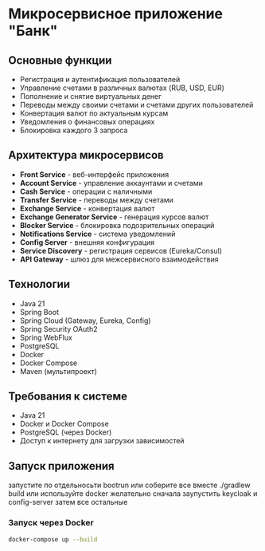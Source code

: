 # Микросервисное приложение "Банк"


## Основные функции
- Регистрация и аутентификация пользователей
- Управление счетами в различных валютах (RUB, USD, EUR)
- Пополнение и снятие виртуальных денег
- Переводы между своими счетами и счетами других пользователей
- Конвертация валют по актуальным курсам
- Уведомления о финансовых операциях
- Блокировка каждого 3 запроса

## Архитектура микросервисов
- **Front Service** - веб-интерфейс приложения
- **Account Service** - управление аккаунтами и счетами
- **Cash Service** - операции с наличными
- **Transfer Service** - переводы между счетами
- **Exchange Service** - конвертация валют
- **Exchange Generator Service** - генерация курсов валют
- **Blocker Service** - блокировка подозрительных операций
- **Notifications Service** - система уведомлений
- **Config Server** - внешняя конфигурация
- **Service Discovery** - регистрация сервисов (Eureka/Consul)
- **API Gateway** - шлюз для межсервисного взаимодействия

## Технологии
- Java 21
- Spring Boot
- Spring Cloud (Gateway, Eureka, Config)
- Spring Security OAuth2
- Spring WebFlux
- PostgreSQL
- Docker
- Docker Compose
- Maven (мультипроект)

## Требования к системе
- Java 21
- Docker и Docker Compose
- PostgreSQL (через Docker)
- Доступ к интернету для загрузки зависимостей

## Запуск приложения
запустите по отдельносьти bootrun или соберите все вместе
./gradlew build
или используйте docker
желательно сначала заупустить keycloak и config-server затем все остальные

### Запуск через Docker
```bash
docker-compose up --build